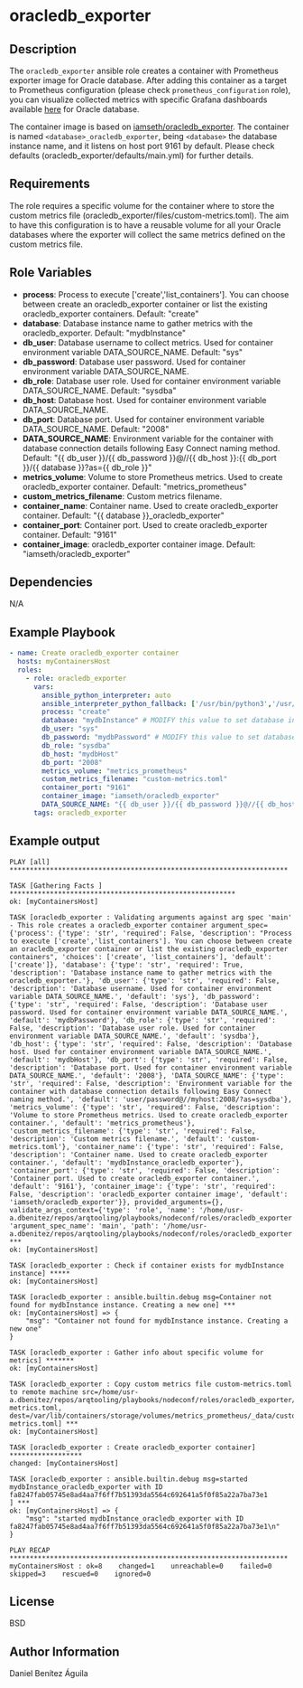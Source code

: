 oracledb_exporter
=========

Description
------------

The `oracledb_exporter` ansible role creates a container with Prometheus exporter image for Oracle database.
After adding this container as a target to Prometheus configuration (please check `prometheus_configuration` role), you can visualize collected metrics with specific Grafana dashboards available [here]( https://grafana.com/grafana/dashboards/3333-oracledb/) for Oracle database.

The container image is based on [iamseth/oracledb_exporter](https://github.com/iamseth/oracledb_exporter).
The container is named `<database>_oracledb_exporter`, being `<database>` the database instance name, and it listens on host port 9161 by default. Please check defaults (oracledb_exporter/defaults/main.yml) for further details.

Requirements
------------

The role requires a specific volume for the container where to store the custom metrics file (oracledb_exporter/files/custom-metrics.toml).
The aim to have this configuration is to have a reusable volume for all your Oracle databases where the exporter will collect the same metrics defined on the custom metrics file.

Role Variables
--------------

- **process**: Process to execute ['create','list_containers']. You can choose between create an oracledb_exporter container or list the existing oracledb_exporter containers. Default: "create"
- **database**: Database instance name to gather metrics with the oracledb_exporter. Default: "mydbInstance"
- **db_user**: Database username to collect metrics. Used for container environment variable DATA_SOURCE_NAME.  Default: "sys"
- **db_password**: Database user password. Used for container environment variable DATA_SOURCE_NAME.
- **db_role**: Database user role. Used for container environment variable DATA_SOURCE_NAME. Default: "sysdba"
- **db_host**: Database host. Used for container environment variable DATA_SOURCE_NAME.
- **db_port**: Database port. Used for container environment variable DATA_SOURCE_NAME. Default: "2008"
- **DATA_SOURCE_NAME**: Environment variable for the container with database connection details following Easy Connect naming method. Default: "{{ db_user }}/{{ db_password }}@//{{ db_host }}:{{ db_port }}/{{ database }}?as={{ db_role }}"
- **metrics_volume**: Volume to store Prometheus metrics. Used to create oracledb_exporter container. Default: "metrics_prometheus"
- **custom_metrics_filename**: Custom metrics filename.
- **container_name**: Container name. Used to create oracledb_exporter container. Default: "{{ database }}_oracledb_exporter"
- **container_port**: Container port. Used to create oracledb_exporter container. Default: "9161"
- **container_image**: oracledb_exporter container image. Default: "iamseth/oracledb_exporter"

Dependencies
------------

N/A

Example Playbook
----------------

```yaml
- name: Create oracledb_exporter container
  hosts: myContainersHost
  roles:
    - role: oracledb_exporter
      vars:
        ansible_python_interpreter: auto
        ansible_interpreter_python_fallback: ['/usr/bin/python3','/usr/bin/python2','/usr/bin/python']
        process: "create"
        database: "mydbInstance" # MODIFY this value to set database instance name
        db_user: "sys"
        db_password: "mydbPassword" # MODIFY this value to set database user password
        db_role: "sysdba"
        db_host: "mydbHost"
        db_port: "2008"
        metrics_volume: "metrics_prometheus"
        custom_metrics_filename: "custom-metrics.toml"
        container_port: "9161"
        container_image: "iamseth/oracledb_exporter"
        DATA_SOURCE_NAME: "{{ db_user }}/{{ db_password }}@//{{ db_host }}:{{ db_port }}/{{ database }}?as={{ db_role }}"
      tags: oracledb_exporter
```

Example output
----------------

```
PLAY [all] *********************************************************************

TASK [Gathering Facts ] ********************************************************
ok: [myContainersHost]

TASK [oracledb_exporter : Validating arguments against arg spec 'main' - This role creates a oracledb_exporter container argument_spec={'process': {'type': 'str', 'required': False, 'description': "Process to execute ['create','list_containers']. You can choose between create an oracledb_exporter container or list the existing oracledb_exporter containers", 'choices': ['create', 'list_containers'], 'default': ['create']}, 'database': {'type': 'str', 'required': True, 'description': 'Database instance name to gather metrics with the oracledb_exporter.'}, 'db_user': {'type': 'str', 'required': False, 'description': 'Database username. Used for container environment variable DATA_SOURCE_NAME.', 'default': 'sys'}, 'db_password': {'type': 'str', 'required': False, 'description': 'Database user password. Used for container environment variable DATA_SOURCE_NAME.', 'default': 'mydbPassword'}, 'db_role': {'type': 'str', 'required': False, 'description': 'Database user role. Used for container environment variable DATA_SOURCE_NAME.', 'default': 'sysdba'}, 'db_host': {'type': 'str', 'required': False, 'description': 'Database host. Used for container environment variable DATA_SOURCE_NAME.', 'default': 'mydbHost'}, 'db_port': {'type': 'str', 'required': False, 'description': 'Database port. Used for container environment variable DATA_SOURCE_NAME.', 'default': '2008'}, 'DATA_SOURCE_NAME': {'type': 'str', 'required': False, 'description': 'Environment variable for the container with database connection details following Easy Connect naming method.', 'default': 'user/password@//myhost:2008/?as=sysdba'}, 'metrics_volume': {'type': 'str', 'required': False, 'description': 'Volume to store Prometheus metrics. Used to create oracledb_exporter container.', 'default': 'metrics_prometheus'}, 'custom_metrics_filename': {'type': 'str', 'required': False, 'description': 'Custom metrics filename.', 'default': 'custom-metrics.toml'}, 'container_name': {'type': 'str', 'required': False, 'description': 'Container name. Used to create oracledb_exporter container.', 'default': 'mydbInstance_oracledb_exporter'}, 'container_port': {'type': 'str', 'required': False, 'description': 'Container port. Used to create oracledb_exporter container.', 'default': '9161'}, 'container_image': {'type': 'str', 'required': False, 'description': 'oracledb_exporter container image', 'default': 'iamseth/oracledb_exporter'}}, provided_arguments={}, validate_args_context={'type': 'role', 'name': '/home/usr-a.dbenitez/repos/arqtooling/playbooks/nodeconf/roles/oracledb_exporter', 'argument_spec_name': 'main', 'path': '/home/usr-a.dbenitez/repos/arqtooling/playbooks/nodeconf/roles/oracledb_exporter'}] ***
ok: [myContainersHost]

TASK [oracledb_exporter : Check if container exists for mydbInstance instance] *****
ok: [myContainersHost]

TASK [oracledb_exporter : ansible.builtin.debug msg=Container not found for mydbInstance instance. Creating a new one] ***
ok: [myContainersHost] => {
    "msg": "Container not found for mydbInstance instance. Creating a new one"
}

TASK [oracledb_exporter : Gather info about specific volume for metrics] *******
ok: [myContainersHost]

TASK [oracledb_exporter : Copy custom metrics file custom-metrics.toml to remote machine src=/home/usr-a.dbenitez/repos/arqtooling/playbooks/nodeconf/roles/oracledb_exporter/files/custom-metrics.toml, dest=/var/lib/containers/storage/volumes/metrics_prometheus/_data/custom-metrics.toml] ***
ok: [myContainersHost]

TASK [oracledb_exporter : Create oracledb_exporter container] ******************
changed: [myContainersHost]

TASK [oracledb_exporter : ansible.builtin.debug msg=started mydbInstance_oracledb_exporter with ID fa8247fab05745e8ad4aa7f6ff7b51393da5564c692641a5f0f85a22a7ba73e1
] ***
ok: [myContainersHost] => {
    "msg": "started mydbInstance_oracledb_exporter with ID fa8247fab05745e8ad4aa7f6ff7b51393da5564c692641a5f0f85a22a7ba73e1\n"
}

PLAY RECAP *********************************************************************
myContainersHost : ok=8    changed=1    unreachable=0    failed=0    skipped=3    rescued=0    ignored=0   
```

License
-------

BSD

Author Information
------------------

Daniel Benítez Águila
